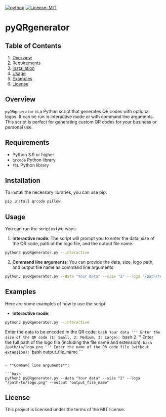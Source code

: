 [![python](https://img.shields.io/badge/Python-3.9-3776AB.svg?style=flat&logo=python&logoColor=white)](https://www.python.org)  [![License: MIT](https://img.shields.io/badge/License-MIT-yellow.svg)](https://opensource.org/licenses/MIT)

# pyQRgenerator

## Table of Contents
1. [Overview](overview)
2. [Requirements](requirements)
3. [Installation](installation)
4. [Usage](usage)
5. [Examples](examples)
6. [License](license)

## Overview <a name="overview"></a>
`pyQRgenerator` is a Python script that generates QR codes with optional logos. It can be run in interactive mode or with command line arguments. This script is perfect for generating custom QR codes for your business or personal use.

## Requirements <a name="requirements"></a>
- Python 3.9 or higher
- `qrcode` Python library
- `PIL` Python library

## Installation <a name="installation"></a>
To install the necessary libraries, you can use pip:

```bash
pip install qrcode pillow
```

## Usage <a name="usage"></a>
You can run the script in two ways:

1. **Interactive mode**: The script will prompt you to enter the data, size of the QR code, path of the logo file, and the output file name.

```bash
python3 pyQRgenerator.py --interactive
```

2. **Command line arguments**: You can provide the data, size, logo path, and output file name as command line arguments.

```bash
python3 pyQRgenerator.py --data "Your data" --size "2" --logo "/path/to/logo.png" --output "output_file_name"
```

## Examples <a name="examples"></a>
Here are some examples of how to use the script:

- **Interactive mode**:

```bash
python3 pyQRgenerator.py --interactive
```
Enter the data to be encoded in the QR code: ```bash Your data '''
Enter the size of the QR code (1: Small, 2: Medium, 3: Large): ```bash 2 '''
Enter the full path of the logo file (including the file name and extension): ```bash /path/to/logo.png '''
Enter the name of the QR code file (without extension): ```bash output_file_name ```
```

- **Command line arguments**:

```bash
python3 pyQRgenerator.py --data "Your data" --size "2" --logo "/path/to/logo.png" --output "output_file_name"
```

## License <a name="license"></a>
This project is licensed under the terms of the MIT license.
